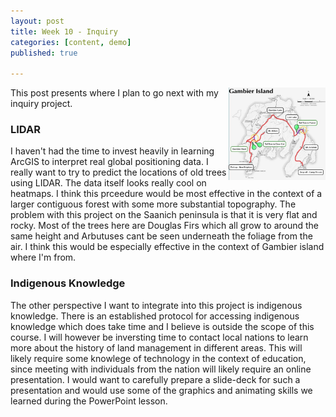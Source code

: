 ```yaml
---
layout: post
title: Week 10 - Inquiry
categories: [content, demo]
published: true

---
```

<img src="/assets/image/gb.png" align="right" width="155px"/>
This post presents where I plan to go next with my inquiry project.

### LIDAR

I haven't had the time to invest heavily in learning ArcGIS to interpret real global positioning data. I really want to try to predict the locations of old trees using LIDAR. The data itself looks really cool on heatmaps. I think this prceedure would be most effective in the context of a larger contiguous forest with some more substantial topography. The problem with this project on the Saanich peninsula is that it is very flat and rocky. Most of the trees here are Douglas Firs which all grow to around the same height and Arbutuses cant be seen underneath the foliage from the air. I think this would be especially effective in the context of Gambier island where I'm from.

### Indigenous Knowledge

The other perspective I want to integrate into this project is indigenous knowledge. There is an established protocol for accessing indigenous knowledge which does take time and I believe is outside the scope of this course. I will however be inversting time to contact local nations to learn more about the history of land management in different areas. This will likely require some knowlege of technology in the context of education, since meeting with individuals from the nation will likely require an online presentation. I would want to carefully prepare a slide-deck for such a presentation and would use some of the graphics and animating skills we learned during the PowerPoint lesson.

